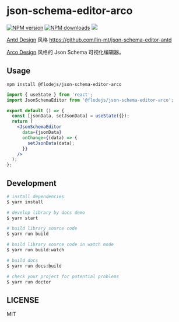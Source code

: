# json-schema-editor-arco

[![NPM version](https://img.shields.io/npm/v/@flodejs/json-schema-editor-arco.svg?style=flat)](https://npmjs.org/package/@flodejs/json-schema-editor-arco)
[![NPM downloads](http://img.shields.io/npm/dm/@flodejs/json-schema-editor-arco.svg?style=flat)](https://npmjs.org/package/@flodejs/json-schema-editor-arco)
![](https://img.shields.io/badge/license-MIT-000000.svg)

[Antd Design](https://ant.design/) 风格 https://github.com/lin-mt/json-schema-editor-antd

[Arco Design](https://arco.design/) 风格的 Json Schema 可视化编辑器。

## Usage

```shell
npm install @flodejs/json-schema-editor-arco
```

```jsx
import { useState } from 'react';
import JsonSchemaEditor from '@flodejs/json-schema-editor-arco';

export default () => {
  const [jsonData, setJsonData] = useState({});
  return (
    <JsonSchemaEditor
      data={jsonData}
      onChange={(data) => {
        setJsonData(data);
      }}
    />
  );
};
```

## Development

```bash
# install dependencies
$ yarn install

# develop library by docs demo
$ yarn start

# build library source code
$ yarn run build

# build library source code in watch mode
$ yarn run build:watch

# build docs
$ yarn run docs:build

# check your project for potential problems
$ yarn run doctor
```

## LICENSE

MIT
